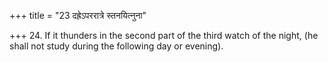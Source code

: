 +++
title = "23 दह्रेऽपररात्रे स्तनयित्नुना"

+++
24. If it thunders in the second part of the third watch of the night, (he shall not study during the following day or evening).

